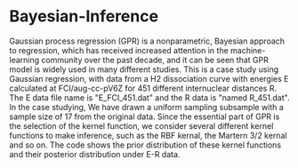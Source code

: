 # Bayesian-Inference
Gaussian process regression (GPR) is a nonparametric, Bayesian approach to regression, which has received increased attention in the machine-learning community over the past decade, and it can be seen that GPR model is widely used in many different studies.
This is a case study using Gaussian regression, with data from a H2 dissociation curve with energies E calculated at FCI/aug-cc-pV6Z for 451 different internuclear distances R. The E data file name is "E_FCI_451.dat" and the R data is "named R_451.dat". 
In the case studying, We have drawn a uniform sampling subsample with a sample size of 17 from the original data.  Since the essential part of GPR is the selection of the kernel function, we consider several different kernel functions to make inference, such as the RBF kernal, the Martern 3/2 kernal and so on. The code shows the prior distribution of these kernel functions and their posterior distribution under E-R data.
